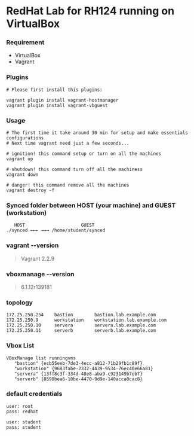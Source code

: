 
# RedHat Lab for RH124 running on VirtualBox

### Requirement

+  VirtualBox
+  Vagrant

### Plugins

```
# Please first install this plugins:

vagrant plugin install vagrant-hostmanager
vagrant plugin install vagrant-vbguest
```

### Usage

```
# The first time it take around 30 min for setup and make essentials configurations
# Next time vagrant need just a few seconds... 

# ignition! this command setup or turn on all the machines
vagrant up

# shutdown! this command turn off all the machiness
vagrant down

# danger! this command remove all the machines
vagrant destroy -f
```

### Synced folder between HOST (your machine) and GUEST (workstation)

```
   HOST                     GUEST
./synced ←←← →→→ /home/student/synced
```

### vagrant --version

> Vagrant 2.2.9

### vboxmanage --version

> 6.1.12r139181

### topology

```
172.25.250.254    bastion        bastion.lab.example.com
172.25.250.9      workstation    workstation.lab.example.com
172.25.250.10     servera        servera.lab.example.com
172.25.250.11     serverb        serverb.lab.example.com
```

### Vbox List
```
VBoxManage list runningvms
   "bastion" {ecb55eeb-7de3-4ecc-a812-71b29fb1c89f}
   "workstation" {9683fabe-2332-4439-9534-76ec40e66a81}
   "servera" {13ff8c3f-334d-48e8-aba9-c923149b7eb7}
   "serverb" {8598bea6-10be-4470-9d9e-140acca0cac8}
```

### default credentials

```
user: root
pass: redhat

user: student
pass: student
```